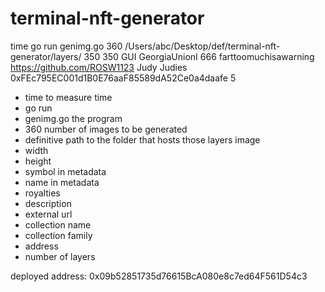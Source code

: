 # terminal-nft-generator
 
time go run genimg.go 360 /Users/abc/Desktop/def/terminal-nft-generator/layers/ 350 350 GUI GeorgiaUnionI 666 farttoomuchisawarning https://github.com/ROSW1123 Judy Judies 0xFEc795EC001d1B0E76aaF85589dA52Ce0a4daafe 5

- time to measure time
- go run 
- genimg.go the program
- 360 number of images to be generated
- definitive path to the folder that hosts those layers image
- width
- height
- symbol in metadata
- name in metadata
- royalties
- description
- external url
- collection name
- collection family
- address
- number of layers

deployed address: 0x09b52851735d76615BcA080e8c7ed64F561D54c3